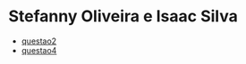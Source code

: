 # Stefanny Oliveira e Isaac Silva

  * [questao2](https://replit.com/@stefannyoliveira/Trabalho-Final#q2.asm)
  * [questao4](https://replit.com/@IsaacBorges/vector?s=app)
